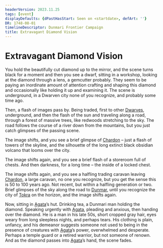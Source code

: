 ```yaml
---
headerVersion: 2023.11.25
tags: [event]
displayDefaults: {dPastHasStart: Seen on <startdate>, defArt: ''}
DR: 1748-08-01
timelineDescriptor: Dunmari Frontier Campaign
title: Extravagant Diamond Vision
---
```

# Extravagant Diamond Vision

You hold the beautifully cut diamond up to the mirror, and the scene turns black for a moment and then you see a dwarf, sitting in a workshop, looking at the diamond through a lens, a gemcutter probably. They seem to be paying an inordinate amount of attention crafting and shaping this diamond and occasionally like holding it up and examining it. The scene is underground, in a Dwarven city none of you recognize, and probably some time ago. 

Then, a flash of images pass by. Being traded, first to other [Dwarves](<../../../species/dwarves.md>), underground, and then the flash of the sun and traveling along a road, through a forest of massive trees, like redwoods stretching to the sky. The road follows the course of a river down from the mountains, but you just catch glimpses of the passing scene. 

The image shifts, and you see a brief glimpse of [Chardon](<../../../gazetteer/greater-chardon/chardonian-empire/chardon/chardon.md>) – just a flash of towers of the skyline, and the silhouette of the long extinct black obsidian volcano that looms over the city. 

The image shifts again, and you see a brief flash of a storeroom full of chests. And then darkness, for a long time – the inside of a locked chest. 

The image shifts again, and you see a halfling trading caravan leaving [Chardon](<../../../gazetteer/greater-chardon/chardonian-empire/chardon/chardon.md>), a large caravan, no one you recognize, but you get the sense this is 50 to 100 years ago. Not recent, but within a halfling generation or two. Brief glimpses of the sky along the road to [Dunmar](<../../../gazetteer/greater-dunmar/realms/dunmar/dunmar.md>), until you recognize the city of [Tokra](<../../../gazetteer/greater-dunmar/realms/dunmar/central-dunmar/tokra/tokra.md>) on the horizon, and the image shifts again.

Now, sitting in [Agata](<../../../people/fey/agata.md>)’s hut. Drinking tea, a Dunmari man holding the diamond. Speaking urgently with [Agata](<../../../people/fey/agata.md>), pleading and anxious, then handing over the diamond. He is a man in his late 50s, short cropped gray hair, eyes weary from long sleepless nights, and perhaps tears. His clothing is plain, unfancy, and his demeanor suggests someone not used to being in the presence of creatures with [Agata](<../../../people/fey/agata.md>)’s power, overwhelmed and desperate. Perhaps a temple guard or a retired warrior, but not someone of renown. And as the diamond passes into [Agata](<../../../people/fey/agata.md>)’s hand, the scene fades.